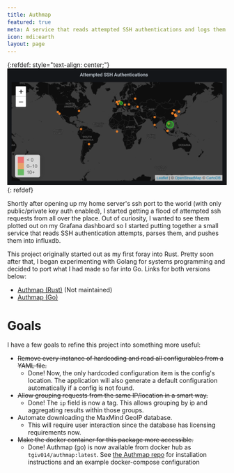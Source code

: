 ```yaml
---
title: Authmap
featured: true
meta: A service that reads attempted SSH authentications and logs them to influxdb.
icon: mdi:earth
layout: page
---
```


{:refdef: style="text-align: center;"}
![Mapped SSH Requests](/assets/img/authmap.png)
{: refdef}

Shortly after opening up my home server's ssh port to the world (with only public/private key auth enabled), I started getting a flood of attempted ssh requests from all over the place. Out of curiosity, I wanted to see them plotted out on my Grafana dashboard so I started putting together a small service that reads SSH authentication attempts, parses them, and pushes them into influxdb.

This project originally started out as my first foray into Rust. Pretty soon after that, I began experimenting with Golang for systems programming and decided to port what I had made so far into Go. Links for both versions below:
- [Authmap (Rust)](https://github.com/tgiv014/authmap) (Not maintained)
- [Authmap (Go)](https://github.com/tgiv014/authmap_go)

# Goals
I have a few goals to refine this project into something more useful:
- ~~Remove every instance of hardcoding and read all configurables from a YAML file.~~
  - Done! Now, the only hardcoded configuration item is the config's location. The application will also generate a default configuration automatically if a config is not found.
- ~~Allow grouping requests from the same IP/location in a smart way.~~
  - Done! The `ip` field is now a tag. This allows grouping by ip and aggregating results within those groups.
- Automate downloading the MaxMind GeoIP database.
  - This will require user interaction since the database has licensing requirements now.
- ~~Make the docker container for this package more accessible.~~
  - Done! Authmap (go) is now available from docker hub as `tgiv014/authmap:latest`. See [the Authmap repo](https://github.com/tgiv014/authmap_go) for installation instructions and an example docker-compose configuration